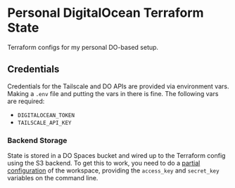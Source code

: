 # Personal DigitalOcean Terraform State

Terraform configs for my personal DO-based setup.

## Credentials

Credentials for the Tailscale and DO APIs are provided via environment vars. Making a `.env` file
and putting the vars in there is fine. The following vars are required:

- `DIGITALOCEAN_TOKEN`
- `TAILSCALE_API_KEY`

### Backend Storage

State is stored in a DO Spaces bucket and wired up to the Terraform config using the S3 backend. To
get this to work, you need to do a [partial configuration][1] of the workspace, providing the
`access_key` and `secret_key` variables on the command line.

[1]: https://developer.hashicorp.com/terraform/language/settings/backends/configuration#partial-configuration
